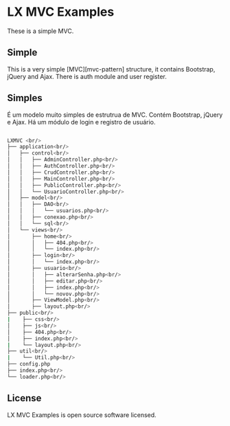 # LX MVC Examples

These is a simple MVC.


## Simple

This is a very simple [MVC][mvc-pattern] structure, it contains Bootstrap, jQuery and Ajax.
There is auth module and user register.

## Simples

É um modelo muito simples de estrutrua de MVC. Contém Bootstrap, jQuery e Ajax.
Há um módulo de login e registro de usuário.

```bash

LXMVC <br/>
├── application<br/>
│   ├── control<br/>
│   │   ├── AdminController.php<br/>
│   │   ├── AuthController.php<br/>
│   │   ├── CrudController.php<br/>
│   │   ├── MainController.php<br/>
│   │   ├── PublicController.php<br/>
│   │   └── UsuarioController.php<br/>
│   ├── model<br/>
│   │   ├── DAO<br/>
│   │   │   └── usuarios.php<br/>
│   │   ├── conexao.php<br/>
│   │   └── sql<br/>
│   └── views<br/>
│       ├── home<br/>
│       │   ├── 404.php<br/>
│       │   └── index.php<br/>
│       ├── login<br/>
│       │   └── index.php<br/>
│       ├── usuario<br/>
│       │   ├── alterarSenha.php<br/>
│       │   ├── editar.php<br/>
│       │   ├── index.php<br/>
│       │   └── novov.php<br/>
│       ├── ViewModel.php<br/>
│       ├── layout.php<br/>
├── public<br/>
|    ├── css<br/>
│    ├── js<br/>
│    ├── 404.php<br/>
│    ├── index.php<br/>
|    └── layout.php<br/>
├── util<br/>
|    └── Util.php<br/>
├── config.php
├── index.php<br/>
└── loader.php<br/>

```


## License

LX MVC Examples is open source software licensed. 
